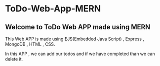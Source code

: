 # ToDo-Web-App-MERN

## Welcome to ToDo Web APP made using MERN 

This Web APP is made using EJS(Embedded Java Script) , Express , MongoDB , HTML , CSS.

In this APP , we can add our todos and if we have completed than we can delete it.

